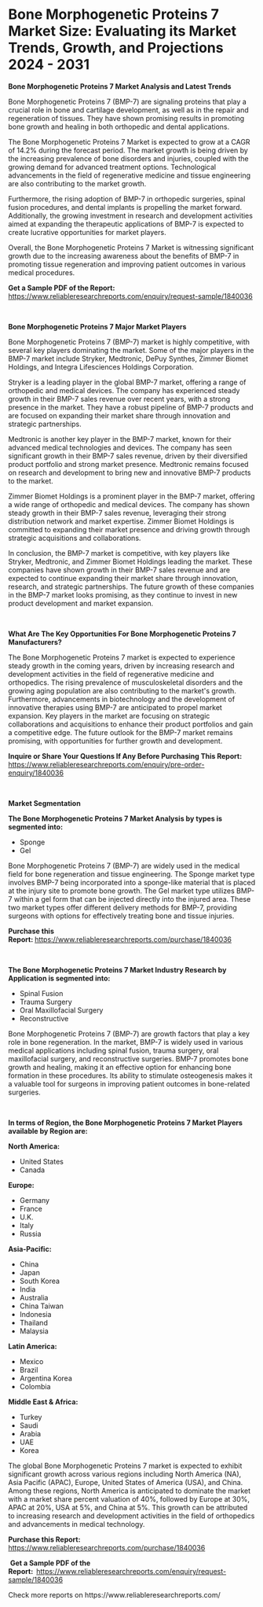 <p><h1>Bone Morphogenetic Proteins 7 Market Size: Evaluating its Market Trends, Growth, and Projections 2024 - 2031</h1></p><p><strong>Bone Morphogenetic Proteins 7 Market Analysis and Latest Trends</strong></p>
<p><p>Bone Morphogenetic Proteins 7 (BMP-7) are signaling proteins that play a crucial role in bone and cartilage development, as well as in the repair and regeneration of tissues. They have shown promising results in promoting bone growth and healing in both orthopedic and dental applications.</p><p>The Bone Morphogenetic Proteins 7 Market is expected to grow at a CAGR of 14.2% during the forecast period. The market growth is being driven by the increasing prevalence of bone disorders and injuries, coupled with the growing demand for advanced treatment options. Technological advancements in the field of regenerative medicine and tissue engineering are also contributing to the market growth.</p><p>Furthermore, the rising adoption of BMP-7 in orthopedic surgeries, spinal fusion procedures, and dental implants is propelling the market forward. Additionally, the growing investment in research and development activities aimed at expanding the therapeutic applications of BMP-7 is expected to create lucrative opportunities for market players.</p><p>Overall, the Bone Morphogenetic Proteins 7 Market is witnessing significant growth due to the increasing awareness about the benefits of BMP-7 in promoting tissue regeneration and improving patient outcomes in various medical procedures.</p></p>
<p><strong>Get a Sample PDF of the Report:&nbsp;</strong> <a href="https://www.reliableresearchreports.com/enquiry/request-sample/1840036">https://www.reliableresearchreports.com/enquiry/request-sample/1840036</a></p>
<p>&nbsp;</p>
<p><strong>Bone Morphogenetic Proteins 7 Major Market Players</strong></p>
<p><p>Bone Morphogenetic Proteins 7 (BMP-7) market is highly competitive, with several key players dominating the market. Some of the major players in the BMP-7 market include Stryker, Medtronic, DePuy Synthes, Zimmer Biomet Holdings, and Integra Lifesciences Holdings Corporation.</p><p>Stryker is a leading player in the global BMP-7 market, offering a range of orthopedic and medical devices. The company has experienced steady growth in their BMP-7 sales revenue over recent years, with a strong presence in the market. They have a robust pipeline of BMP-7 products and are focused on expanding their market share through innovation and strategic partnerships.</p><p>Medtronic is another key player in the BMP-7 market, known for their advanced medical technologies and devices. The company has seen significant growth in their BMP-7 sales revenue, driven by their diversified product portfolio and strong market presence. Medtronic remains focused on research and development to bring new and innovative BMP-7 products to the market.</p><p>Zimmer Biomet Holdings is a prominent player in the BMP-7 market, offering a wide range of orthopedic and medical devices. The company has shown steady growth in their BMP-7 sales revenue, leveraging their strong distribution network and market expertise. Zimmer Biomet Holdings is committed to expanding their market presence and driving growth through strategic acquisitions and collaborations.</p><p>In conclusion, the BMP-7 market is competitive, with key players like Stryker, Medtronic, and Zimmer Biomet Holdings leading the market. These companies have shown growth in their BMP-7 sales revenue and are expected to continue expanding their market share through innovation, research, and strategic partnerships. The future growth of these companies in the BMP-7 market looks promising, as they continue to invest in new product development and market expansion.</p></p>
<p>&nbsp;</p>
<p><strong>What Are The Key Opportunities For Bone Morphogenetic Proteins 7 Manufacturers?</strong></p>
<p><p>The Bone Morphogenetic Proteins 7 market is expected to experience steady growth in the coming years, driven by increasing research and development activities in the field of regenerative medicine and orthopedics. The rising prevalence of musculoskeletal disorders and the growing aging population are also contributing to the market's growth. Furthermore, advancements in biotechnology and the development of innovative therapies using BMP-7 are anticipated to propel market expansion. Key players in the market are focusing on strategic collaborations and acquisitions to enhance their product portfolios and gain a competitive edge. The future outlook for the BMP-7 market remains promising, with opportunities for further growth and development.</p></p>
<p><strong>Inquire or Share Your Questions If Any Before Purchasing This Report:</strong> <a href="https://www.reliableresearchreports.com/enquiry/pre-order-enquiry/1840036">https://www.reliableresearchreports.com/enquiry/pre-order-enquiry/1840036</a></p>
<p>&nbsp;</p>
<p><strong>Market Segmentation</strong></p>
<p><strong>The Bone Morphogenetic Proteins 7 Market Analysis by types is segmented into:</strong></p>
<p><ul><li>Sponge</li><li>Gel</li></ul></p>
<p><p>Bone Morphogenetic Proteins 7 (BMP-7) are widely used in the medical field for bone regeneration and tissue engineering. The Sponge market type involves BMP-7 being incorporated into a sponge-like material that is placed at the injury site to promote bone growth. The Gel market type utilizes BMP-7 within a gel form that can be injected directly into the injured area. These two market types offer different delivery methods for BMP-7, providing surgeons with options for effectively treating bone and tissue injuries.</p></p>
<p><strong>Purchase this Report:&nbsp;</strong><a href="https://www.reliableresearchreports.com/purchase/1840036">https://www.reliableresearchreports.com/purchase/1840036</a></p>
<p>&nbsp;</p>
<p><strong>The Bone Morphogenetic Proteins 7 Market Industry Research by Application is segmented into:</strong></p>
<p><ul><li>Spinal Fusion</li><li>Trauma Surgery</li><li>Oral Maxillofacial Surgery</li><li>Reconstructive</li></ul></p>
<p><p>Bone Morphogenetic Proteins 7 (BMP-7) are growth factors that play a key role in bone regeneration. In the market, BMP-7 is widely used in various medical applications including spinal fusion, trauma surgery, oral maxillofacial surgery, and reconstructive surgeries. BMP-7 promotes bone growth and healing, making it an effective option for enhancing bone formation in these procedures. Its ability to stimulate osteogenesis makes it a valuable tool for surgeons in improving patient outcomes in bone-related surgeries.</p></p>
<p>&nbsp;</p>
<p><strong>In terms of Region, the Bone Morphogenetic Proteins 7 Market Players available by Region are:</strong></p>
<p>
    <p> <strong> North America: </strong>
        <ul>
            <li>United States</li>
            <li>Canada</li>
        </ul>
        </p> 
    <p> <strong> Europe: </strong>
        <ul>
            <li>Germany</li>
            <li>France</li>
            <li>U.K.</li>
            <li>Italy</li>
            <li>Russia</li>
        </ul>
        </p> 
    <p> <strong> Asia-Pacific: </strong>
        <ul>
            <li>China</li>
            <li>Japan</li>
            <li>South Korea</li>
            <li>India</li>
            <li>Australia</li>
            <li>China Taiwan</li>
            <li>Indonesia</li>
            <li>Thailand</li>
            <li>Malaysia</li>
        </ul>
        </p> 
    <p> <strong> Latin America: </strong>
        <ul>
            <li>Mexico</li>
            <li>Brazil</li>
            <li>Argentina Korea</li>
            <li>Colombia</li>
        </ul>
        </p> 
    <p> <strong> Middle East & Africa: </strong>
        <ul>
            <li>Turkey</li>
            <li>Saudi</li>
            <li>Arabia</li>
            <li>UAE</li>
            <li>Korea</li>
        </ul>
    </p>
    </p>
<p><p>The global Bone Morphogenetic Proteins 7 market is expected to exhibit significant growth across various regions including North America (NA), Asia Pacific (APAC), Europe, United States of America (USA), and China. Among these regions, North America is anticipated to dominate the market with a market share percent valuation of 40%, followed by Europe at 30%, APAC at 20%, USA at 5%, and China at 5%. This growth can be attributed to increasing research and development activities in the field of orthopedics and advancements in medical technology.</p></p>
<p><strong>Purchase this Report: </strong><a href="https://www.reliableresearchreports.com/purchase/1840036">https://www.reliableresearchreports.com/purchase/1840036</a></p>
<p>&nbsp;<strong>Get a Sample PDF of the Report:&nbsp;&nbsp;</strong><a href="https://www.reliableresearchreports.com/enquiry/request-sample/1840036">https://www.reliableresearchreports.com/enquiry/request-sample/1840036</a></p>
<p><strong></strong></p>
<p>Check more reports on https://www.reliableresearchreports.com/</p>
